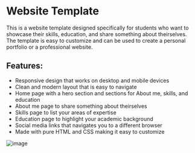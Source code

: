 # Website Template
This is a website template designed specifically for students who want to showcase their skills, education, and share something about theirselves. The template is easy to customize and can be used to create a personal portfolio or a professional website.

## Features:
- Responsive design that works on desktop and mobile devices
- Clean and modern layout that is easy to navigate
- Home page with a hero section and sections for About me, skills, and education
- About me page to share something about theirselves
- Skills page to list your areas of expertise
- Education page to highlight your academic background
- Social media links that navigates you to a different browser
- Made with pure HTML and CSS making it easy to customize

![image](https://user-images.githubusercontent.com/114202252/222900663-0cc3ede8-fa8b-40ec-ba37-a2b6626950a5.png)
